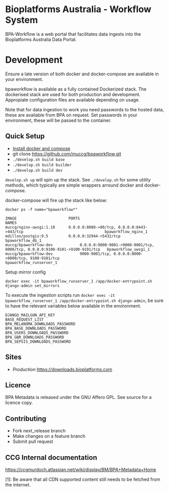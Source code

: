 # Bioplatforms Australia - Workflow System

BPA-Workflow is a web portal that facilitates data ingests into the Bioplatforms Australia Data Portal.

# Development
Ensure a late version of both docker and docker-compose are available in your environment.

bpaworkflow is available as a fully contained Dockerized stack. The dockerised stack are used for both production
and development. Appropiate configuration files are available depending on usage.

Note that for data ingestion to work you need passwords to the hosted data, these are available from BPA on request.
Set passwords in your environment, these will be passed to the container.

## Quick Setup

* [Install docker and compose](https://docs.docker.com/compose/install/)
* git clone https://github.com/muccg/bpaworkflow.git
* `./develop.sh build base`
* `./develop.sh build builder`
* `./develop.sh build dev`

`develop.sh up` will spin up the stack. See `./develop.sh` for some utility methods, which typically are simple 
wrappers arround docker and docker-compose.

docker-compose will fire up the stack like below:
```
docker ps -f name="bpaworkflow*"

IMAGE                       PORTS                                                                          NAMES
muccg/nginx-uwsgi:1.10      0.0.0.0:8080->80/tcp, 0.0.0.0:8443->443/tcp                                    bpaworkflow_nginx_1
mdillon/postgis:9.5         0.0.0.0:32944->5432/tcp                                                        bpaworkflow_db_1
muccg/bpaworkflow-dev            0.0.0.0:9000-9001->9000-9001/tcp, 8000/tcp, 0.0.0.0:9100-9101->9100-9101/tcp   bpaworkflow_uwsgi_1
muccg/bpaworkflow-dev            9000-9001/tcp, 0.0.0.0:8000->8000/tcp, 9100-9101/tcp                           bpaworkflow_runserver_1
```

Setup mirror config
```
docker exec -it bpaworkflow_runserver_1 /app/docker-entrypoint.sh django-admin set_mirrors
```

To execute the ingestion scripts run `docker exec -it bpaworkflow_runserver_1 /app/docker-entrypoint.sh django-admin`, be sure
to have the relevant variables below available in the environment. 

```
DJANGO_MAILGUN_API_KEY
BASE_REQUEST_LIST
BPA_MELANOMA_DOWNLOADS_PASSWORD
BPA_BASE_DOWNLOADS_PASSWORD
BPA_USERS_DOWNLOADS_PASSWORD
BPA_GBR_DOWNLOADS_PASSWORD
BPA_SEPSIS_DOWNLOADS_PASSWORD
```

## Sites
- *Production* https://downloads.bioplatforms.com

## Licence
BPA Metadata is released under the GNU Affero GPL. See source for a licence copy.

## Contributing
* Fork next_release branch
* Make changes on a feature branch
* Submit pull request

## CCG Internal documentation

https://ccgmurdoch.atlassian.net/wiki/display/BM/BPA+Metadata+Home

[1]: Be aware that all CDN supported content still needs to be fetched from the internet. 
